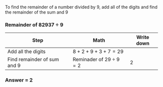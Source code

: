 To find the remainder of a number divided by 9, add all of the digits and find the remainder of the sum and 9

### $\text{Remainder of } 82937 \div 9$

| Step                        | Math                         | Write down |
| --------------------------- | ---------------------------- | ---------- |
| Add all the digits          | $8 + 2 + 9 + 3 + 7 =29$      |            |
| Find remainder of sum and 9 | Reminader of $29 \div 9 = 2$ | 2          |

### Answer = 2